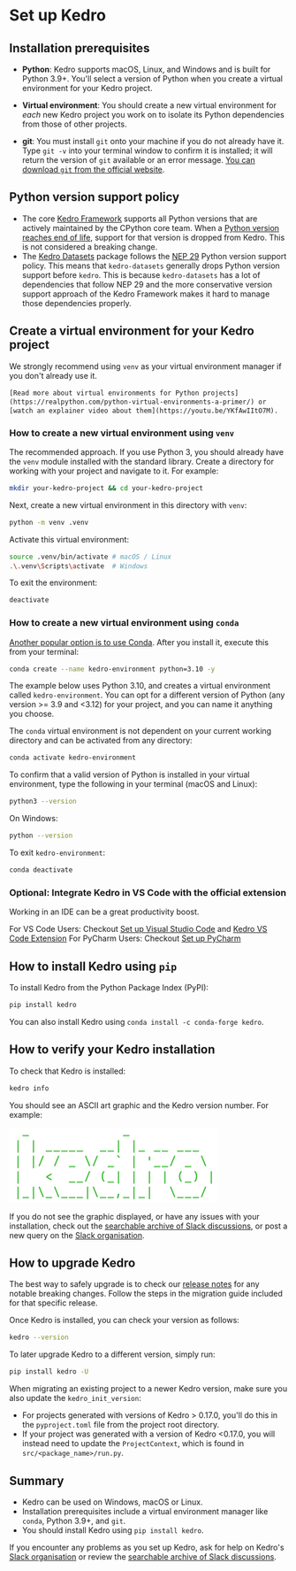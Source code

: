 # Set up Kedro

## Installation prerequisites
* **Python**: Kedro supports macOS, Linux, and Windows and is built for Python 3.9+. You'll select a version of Python when you create a virtual environment for your Kedro project.

* **Virtual environment**: You should create a new virtual environment for *each* new Kedro project you work on to isolate its Python dependencies from those of other projects.

* **git**: You must install `git` onto your machine if you do not already have it. Type `git -v` into your terminal window to confirm it is installed; it will return the version of `git` available or an error message. [You can download `git` from the official website](https://git-scm.com/).

## Python version support policy
* The core [Kedro Framework](https://github.com/kedro-org/kedro) supports all Python versions that are actively maintained by the CPython core team. When a [Python version reaches end of life](https://devguide.python.org/versions/#versions), support for that version is dropped from Kedro. This is not considered a breaking change.
* The [Kedro Datasets](https://github.com/kedro-org/kedro-plugins/tree/main/kedro-datasets) package follows the [NEP 29](https://numpy.org/neps/nep-0029-deprecation_policy.html) Python version support policy. This means that `kedro-datasets` generally drops Python version support before `kedro`. This is because `kedro-datasets` has a lot of dependencies that follow NEP 29 and the more conservative version support approach of the Kedro Framework makes it hard to manage those dependencies properly.

## Create a virtual environment for your Kedro project

We strongly recommend using `venv` as your virtual environment manager if you don't already use it.

``` {tip}
[Read more about virtual environments for Python projects](https://realpython.com/python-virtual-environments-a-primer/) or [watch an explainer video about them](https://youtu.be/YKfAwIItO7M).
```

### How to create a new virtual environment using `venv`

The recommended approach. If you use Python 3, you should already have the `venv` module installed with the standard library. Create a directory for working with your project and navigate to it. For example:

```bash
mkdir your-kedro-project && cd your-kedro-project
```

Next, create a new virtual environment in this directory with `venv`:

```bash
python -m venv .venv
```

Activate this virtual environment:

```bash
source .venv/bin/activate # macOS / Linux
.\.venv\Scripts\activate  # Windows
```

To exit the environment:

```bash
deactivate
```


### How to create a new virtual environment using `conda`

[Another popular option is to use Conda](https://docs.conda.io/projects/conda/en/latest/user-guide/install/). After you install it, execute this from your terminal:

```bash
conda create --name kedro-environment python=3.10 -y
```

The example below uses Python 3.10, and creates a virtual environment called `kedro-environment`. You can opt for a different version of Python (any version >= 3.9 and <3.12) for your project, and you can name it anything you choose.

The `conda` virtual environment is not dependent on your current working directory and can be activated from any directory:

```bash
conda activate kedro-environment
```

To confirm that a valid version of Python is installed in your virtual environment, type the following in your terminal (macOS and Linux):

```bash
python3 --version
```

On Windows:

```bash
python --version
```

To exit `kedro-environment`:

```bash
conda deactivate
```
### Optional: Integrate Kedro in VS Code with the official extension
Working in an IDE can be a great productivity boost.

For VS Code Users: Checkout [Set up Visual Studio Code](../ide/set_up_vscode.md) and [Kedro VS Code Extension](../ide/set_up_vscode.md#kedro-vs-code-extension)
For PyCharm Users: Checkout [Set up PyCharm](../ide/set_up_pycharm.md)

## How to install Kedro using `pip`

To install Kedro from the Python Package Index (PyPI):

```bash
pip install kedro
```

You can also install Kedro using `conda install -c conda-forge kedro`.

## How to verify your Kedro installation

To check that Kedro is installed:

```bash
kedro info
```

You should see an ASCII art graphic and the Kedro version number. For example:

![](../meta/images/kedro_graphic.png)

If you do not see the graphic displayed, or have any issues with your installation, check out the [searchable archive of Slack discussions](https://linen-slack.kedro.org/), or post a new query on the [Slack organisation](https://slack.kedro.org).


## How to upgrade Kedro

The best way to safely upgrade is to check our [release notes](https://github.com/kedro-org/kedro/blob/main/RELEASE.md) for any notable breaking changes. Follow the steps in the migration guide included for that specific release.

Once Kedro is installed, you can check your version as follows:

```bash
kedro --version
```

To later upgrade Kedro to a different version, simply run:

```bash
pip install kedro -U
```

When migrating an existing project to a newer Kedro version, make sure you also update the `kedro_init_version`:

* For projects generated with versions of Kedro > 0.17.0, you'll do this in the `pyproject.toml` file from the project root directory.
* If your project was generated with a version of Kedro <0.17.0, you will instead need to update the `ProjectContext`, which is found in `src/<package_name>/run.py`.


## Summary

* Kedro can be used on Windows, macOS or Linux.
* Installation prerequisites include a virtual environment manager like `conda`, Python 3.9+, and `git`.
* You should install Kedro using `pip install kedro`.

If you encounter any problems as you set up Kedro, ask for help on Kedro's [Slack organisation](https://slack.kedro.org) or review the [searchable archive of Slack discussions](https://linen-slack.kedro.org/).
